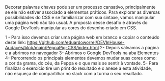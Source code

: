 Decorar palavras chaves pode ser um processo cansativo, principalmente se ele não estiver associado a elementos práticos.
Para explorar as diversas possibilidades do CSS e se familiarizar com sua sintaxe, vamos manipular uma página web não tão usual.
A proposta desse desafio é através do Google DevTools manipular as cores do desenho criado em CSS.

1 - Para isso devemos criar uma página web em branco e copiar o conteúdo deste link: https://github.com/eduardoworrel/DEVInHouse-Audaces/blob/main/PeppaPig-CSS/index.html
2- Depois salvamos a página e a abrimos no navegador
3- Abrimos o Google DevTools na aba Elementos
4- Percorrendo os principais elementos devemos mudar suas cores como: a cor da grama, do céu, da Peppa e o que mais se sentir à vontade.
5- Para finalizar o exercício tire um print do resultado e o anexe a esta atividade, não esqueça de compartilhar no slack com a turma o seu resultado.
